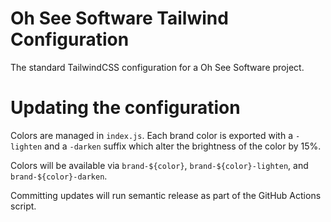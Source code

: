 # Oh See Software Tailwind Configuration

The standard TailwindCSS configuration for a Oh See Software project.

# Updating the configuration

Colors are managed in `index.js`. Each brand color is exported with a `-lighten` and a `-darken` suffix which alter the brightness of the color by 15%.

Colors will be available via `brand-${color}`, `brand-${color}-lighten`, and `brand-${color}-darken`.

Committing updates will run semantic release as part of the GitHub Actions script.
